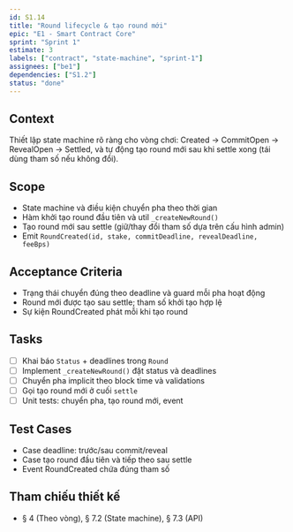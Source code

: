 ```yaml
---
id: S1.14
title: "Round lifecycle & tạo round mới"
epic: "E1 - Smart Contract Core"
sprint: "Sprint 1"
estimate: 3
labels: ["contract", "state-machine", "sprint-1"]
assignees: ["be1"]
dependencies: ["S1.2"]
status: "done"
---
```


## Context
Thiết lập state machine rõ ràng cho vòng chơi: Created → CommitOpen → RevealOpen → Settled, và tự động tạo round mới sau khi settle xong (tái dùng tham số nếu không đổi).

## Scope
- State machine và điều kiện chuyển pha theo thời gian
- Hàm khởi tạo round đầu tiên và util `_createNewRound()`
- Tạo round mới sau settle (giữ/thay đổi tham số dựa trên cấu hình admin)
- Emit `RoundCreated(id, stake, commitDeadline, revealDeadline, feeBps)`

## Acceptance Criteria
- Trạng thái chuyển đúng theo deadline và guard mỗi pha hoạt động
- Round mới được tạo sau settle; tham số khởi tạo hợp lệ
- Sự kiện RoundCreated phát mỗi khi tạo round

## Tasks
- [ ] Khai báo `Status` + deadlines trong `Round`
- [ ] Implement `_createNewRound()` đặt status và deadlines
- [ ] Chuyển pha implicit theo block time và validations
- [ ] Gọi tạo round mới ở cuối `settle`
- [ ] Unit tests: chuyển pha, tạo round mới, event

## Test Cases
- Case deadline: trước/sau commit/reveal
- Case tạo round đầu tiên và tiếp theo sau settle
- Event RoundCreated chứa đúng tham số

## Tham chiếu thiết kế
- § 4 (Theo vòng), § 7.2 (State machine), § 7.3 (API)

